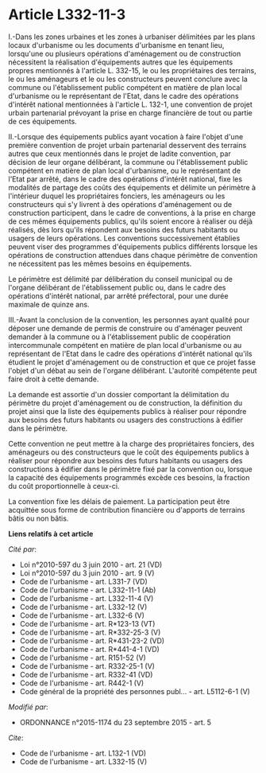 # Article L332-11-3

I.-Dans les zones urbaines et les zones à urbaniser délimitées par les plans locaux d'urbanisme ou les documents d'urbanisme
en tenant lieu, lorsqu'une ou plusieurs opérations d'aménagement ou de construction nécessitent la réalisation d'équipements
autres que les équipements propres mentionnés à l'article L. 332-15, le ou les propriétaires des terrains, le ou les
aménageurs et le ou les constructeurs peuvent conclure avec la commune ou l'établissement public compétent en matière de plan
local d'urbanisme ou le représentant de l'Etat, dans le cadre des opérations d'intérêt national mentionnées à l'article L.
132-1, une convention de projet urbain partenarial prévoyant la prise en charge financière de tout ou partie de ces
équipements. 

II.-Lorsque des équipements publics ayant vocation à faire l'objet d'une première convention de projet urbain partenarial
desservent des terrains autres que ceux mentionnés dans le projet de ladite convention, par décision de leur organe
délibérant, la commune ou l'établissement public compétent en matière de plan local d'urbanisme, ou le représentant de l'Etat
par arrêté, dans le cadre des opérations d'intérêt national, fixe les modalités de partage des coûts des équipements et
délimite un périmètre à l'intérieur duquel les propriétaires fonciers, les aménageurs ou les constructeurs qui s'y livrent à
des opérations d'aménagement ou de construction participent, dans le cadre de conventions, à la prise en charge de ces mêmes
équipements publics, qu'ils soient encore à réaliser ou déjà réalisés, dès lors qu'ils répondent aux besoins des futurs
habitants ou usagers de leurs opérations. Les conventions successivement établies peuvent viser des programmes d'équipements
publics différents lorsque les opérations de construction attendues dans chaque périmètre de convention ne nécessitent pas
les mêmes besoins en équipements. 

Le périmètre est délimité par délibération du conseil municipal ou de l'organe délibérant de l'établissement public ou, dans
le cadre des opérations d'intérêt national, par arrêté préfectoral, pour une durée maximale de quinze ans. 

III.-Avant la conclusion de la convention, les personnes ayant qualité pour déposer une demande de permis de construire ou
d'aménager peuvent demander à la commune ou à l'établissement public de coopération intercommunale compétent en matière de
plan local d'urbanisme ou au représentant de l'Etat dans le cadre des opérations d'intérêt national qu'ils étudient le projet
d'aménagement ou de construction et que ce projet fasse l'objet d'un débat au sein de l'organe délibérant. L'autorité
compétente peut faire droit à cette demande. 

La demande est assortie d'un dossier comportant la délimitation du périmètre du projet d'aménagement ou de construction, la
définition du projet ainsi que la liste des équipements publics à réaliser pour répondre aux besoins des futurs habitants ou
usagers des constructions à édifier dans le périmètre. 

Cette convention ne peut mettre à la charge des propriétaires fonciers, des aménageurs ou des constructeurs que le coût des
équipements publics à réaliser pour répondre aux besoins des futurs habitants ou usagers des constructions à édifier dans le
périmètre fixé par la convention ou, lorsque la capacité des équipements programmés excède ces besoins, la fraction du coût
proportionnelle à ceux-ci. 

La convention fixe les délais de paiement. La participation peut être acquittée sous forme de contribution financière ou
d'apports de terrains bâtis ou non bâtis.

**Liens relatifs à cet article**

_Cité par_:

  - Loi n°2010-597 du 3 juin 2010 - art. 21 (VD)
  - Loi n°2010-597 du 3 juin 2010 - art. 9 (V)
  - Code de l'urbanisme - art. L331-7 (VD)
  - Code de l'urbanisme - art. L332-11-1 (Ab)
  - Code de l'urbanisme - art. L332-11-4 (V)
  - Code de l'urbanisme - art. L332-12 (V)
  - Code de l'urbanisme - art. L332-6 (V)
  - Code de l'urbanisme - art. R*123-13 (VT)
  - Code de l'urbanisme - art. R*332-25-3 (V)
  - Code de l'urbanisme - art. R*431-23-2 (VD)
  - Code de l'urbanisme - art. R*441-4-1 (VD)
  - Code de l'urbanisme - art. R151-52 (V)
  - Code de l'urbanisme - art. R332-25-1 (V)
  - Code de l'urbanisme - art. R332-41 (VD)
  - Code de l'urbanisme - art. R442-1 (V)
  - Code général de la propriété des personnes publ... - art. L5112-6-1 (V)

_Modifié par_:

  - ORDONNANCE n°2015-1174 du 23 septembre 2015 - art. 5

_Cite_:

  - Code de l'urbanisme - art. L132-1 (VD)
  - Code de l'urbanisme - art. L332-15 (V)
